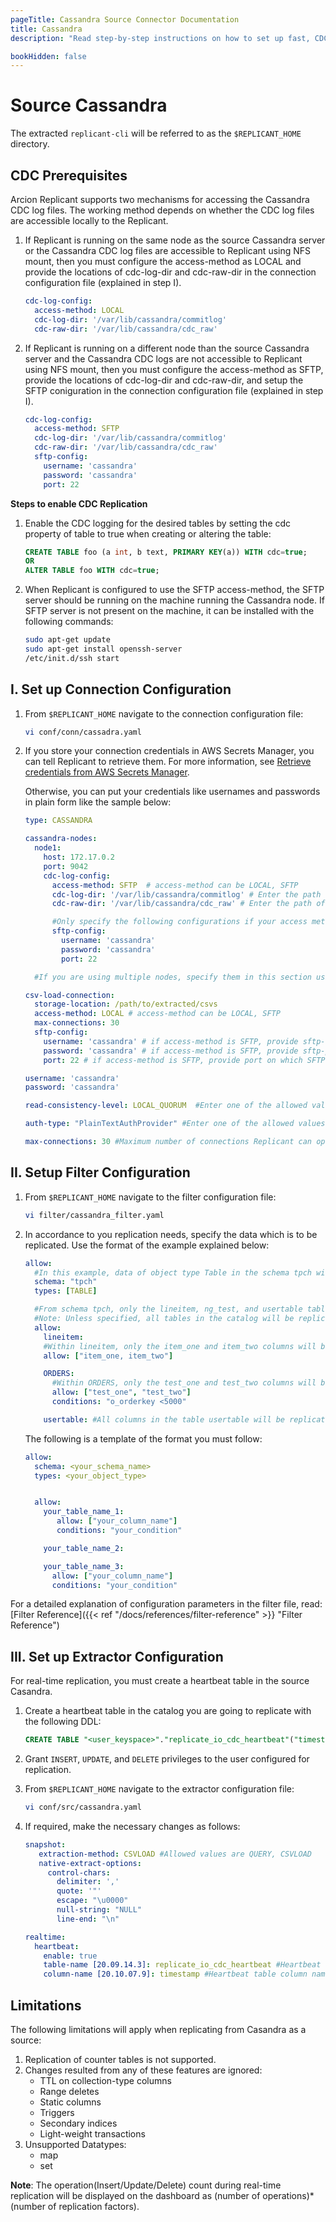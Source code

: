 ```yaml
---
pageTitle: Cassandra Source Connector Documentation
title: Cassandra
description: "Read step-by-step instructions on how to set up fast, CDC-based data pipelines from Cassandra Sources using Arcion Cassandra connector."

bookHidden: false
---
```

# Source Cassandra

The extracted `replicant-cli` will be referred to as the `$REPLICANT_HOME` directory.

## CDC Prerequisites

Arcion Replicant supports two mechanisms for accessing the Cassandra CDC log files. The working method depends on whether the CDC log files are accessible locally to the Replicant.

1. If Replicant is running on the same node as the source Cassandra server or the Cassandra CDC log files are accessible to Replicant using NFS mount, then you must configure the access-method as LOCAL and provide the locations of cdc-log-dir and cdc-raw-dir in the connection configuration file (explained in step I).
   ```yaml
   cdc-log-config:
     access-method: LOCAL
     cdc-log-dir: '/var/lib/cassandra/commitlog'
     cdc-raw-dir: '/var/lib/cassandra/cdc_raw'
   ```

2. If Replicant is running on a different node than the source Cassandra server and the Cassandra CDC logs are not accessible to Replicant using NFS mount, then you must configure the access-method as SFTP, provide the locations of cdc-log-dir and cdc-raw-dir, and setup the SFTP coniguration in the connection configuration file (explained in step I).
   ```yaml
   cdc-log-config:
     access-method: SFTP
     cdc-log-dir: '/var/lib/cassandra/commitlog'
     cdc-raw-dir: '/var/lib/cassandra/cdc_raw'
     sftp-config:
       username: 'cassandra'
       password: 'cassandra'
       port: 22
   ```
**Steps to enable CDC Replication**
1. Enable the CDC logging for the desired tables by setting the cdc property of table to true when creating or altering the table:
   ```SQL
   CREATE TABLE foo (a int, b text, PRIMARY KEY(a)) WITH cdc=true;
   OR
   ALTER TABLE foo WITH cdc=true;
   ```

2. When Replicant is configured to use the SFTP access-method, the SFTP server should be running on the machine running the Cassandra node. If SFTP server is not present on the machine, it can be installed with the following commands:
   ```BASH
   sudo apt-get update
   sudo apt-get install openssh-server
   /etc/init.d/ssh start
   ```

## I. Set up Connection Configuration

1. From `$REPLICANT_HOME` navigate to the connection configuration file:
    ```BASH
    vi conf/conn/cassadra.yaml
    ```

2. If you store your connection credentials in AWS Secrets Manager, you can tell Replicant to retrieve them. For more information, see [Retrieve credentials from AWS Secrets Manager](/docs/references/secrets-manager). 
    
    Otherwise, you can put your credentials like usernames and passwords in plain form like the sample below:
    ```YAML
    type: CASSANDRA

    cassandra-nodes:
      node1:
        host: 172.17.0.2
        port: 9042
        cdc-log-config:
          access-method: SFTP  # access-method can be LOCAL, SFTP
          cdc-log-dir: '/var/lib/cassandra/commitlog' # Enter the path of the directory containing Cassandra commit log
          cdc-raw-dir: '/var/lib/cassandra/cdc_raw' # Enter the path of the directory containing Cassandra CDC log

          #Only specify the following configurations if your access method is SFTP
          sftp-config:
            username: 'cassandra'
            password: 'cassandra'
            port: 22

      #If you are using multiple nodes, specify them in this section using the format above

    csv-load-connection:
      storage-location: /path/to/extracted/csvs
      access-method: LOCAL # access-method can be LOCAL, SFTP
      max-connections: 30
      sftp-config:
        username: 'cassandra' # if access-method is SFTP, provide sftp-username to log on to host using SFTP
        password: 'cassandra' # if access-method is SFTP, provide sftp-password to log on to host using SFTP
        port: 22 # if access-method is SFTP, provide port on which SFTP service is running

    username: 'cassandra'
    password: 'cassandra'

    read-consistency-level: LOCAL_QUORUM  #Enter one of the allowed values: ANY, ONE, TWO, THREE, QUORUM, ALL, LOCAL_QUORUM, EACH_QUORUM, SERIAL, LOCAL_SERIAL, LOCAL_ONE

    auth-type: "PlainTextAuthProvider" #Enter one of the allowed values: DsePlainTextAuthProvider, PlainTextAuthProvider

    max-connections: 30 #Maximum number of connections Replicant can open in Cassandra    
    ```
## II. Setup Filter Configuration

1. From `$REPLICANT_HOME` navigate to the filter configuration file:
    ```BASH
    vi filter/cassandra_filter.yaml
    ```

2. In accordance to you replication needs, specify the data which is to be replicated. Use the format of the example explained below:

    ```yaml
    allow:
      #In this example, data of object type Table in the schema tpch will be replicated
      schema: "tpch"
      types: [TABLE]

      #From schema tpch, only the lineitem, ng_test, and usertable tables will be replicated.
      #Note: Unless specified, all tables in the catalog will be replicated
      allow:
        lineitem:
        #Within lineitem, only the item_one and item_two columns will be replicated
        allow: ["item_one, item_two"]

        ORDERS:  
          #Within ORDERS, only the test_one and test_two columns will be replicated as long as they meet the condition "o_orderkey < 5000"
          allow: ["test_one", "test_two"]
          conditions: "o_orderkey <5000"

        usertable: #All columns in the table usertable will be replicated without any predicates
      ```

      The following is a template of the format you must follow:

      ```YAML
      allow:
        schema: <your_schema_name>
        types: <your_object_type>


        allow:        
          your_table_name_1:  
             allow: ["your_column_name"]
             conditions: "your_condition"

          your_table_name_2:

          your_table_name_3:
            allow: ["your_column_name"]
            conditions: "your_condition"         
      ```
For a detailed explanation of configuration parameters in the filter file, read: [Filter Reference]({{< ref "/docs/references/filter-reference" >}} "Filter Reference")

## III. Set up Extractor Configuration

For real-time replication, you must create a heartbeat table in the source Casandra.

1. Create a heartbeat table in the catalog you are going to replicate with the following DDL:
   ```SQL
   CREATE TABLE "<user_keyspace>"."replicate_io_cdc_heartbeat"("timestamp" BIGINT, PRIMARY KEY("timestamp"));
   ```

2. Grant ```INSERT```, ```UPDATE```, and ```DELETE``` privileges to the user configured for replication.

3. From `$REPLICANT_HOME` navigate to the extractor configuration file:
   ```BASH
   vi conf/src/cassandra.yaml
   ```

4. If required, make the necessary changes as follows:
    ```YAML
    snapshot:
       extraction-method: CSVLOAD #Allowed values are QUERY, CSVLOAD
       native-extract-options:
         control-chars:
           delimiter: ','
           quote: '"'
           escape: "\u0000"
           null-string: "NULL"
           line-end: "\n"

    realtime:
      heartbeat:
        enable: true
        table-name [20.09.14.3]: replicate_io_cdc_heartbeat #Heartbeat table name if changed
        column-name [20.10.07.9]: timestamp #Heartbeat table column name if changed
    ```
## Limitations

The following limitations will apply when replicating from Casandra as a source:

1. Replication of counter tables is not supported.
2. Changes resulted from any of these features are ignored:
   * TTL on collection-type columns
   * Range deletes
   * Static columns
   * Triggers
   * Secondary indices
   * Light-weight transactions
3. Unsupported Datatypes:
   * map
   * set

**Note**: The operation(Insert/Update/Delete) count during real-time replication will be displayed on the dashboard as (number of operations)*(number of replication factors).
